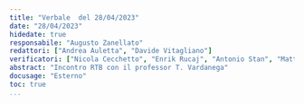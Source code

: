 ```yaml
---
title: "Verbale  del 28/04/2023"
date: "28/04/2023"
hidedate: true
responsabile: "Augusto Zanellato"
redattori: ["Andrea Auletta", "Davide Vitagliano"]
verificatori: ["Nicola Cecchetto", "Enrik Rucaj", "Antonio Stan", "Mattia Brunello"]
abstract: "Incontro RTB con il professor T. Vardanega"
docusage: "Esterno"
toc: true
...
```

